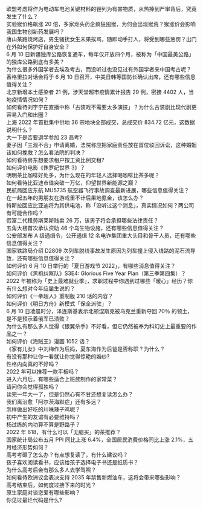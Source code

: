 欧盟考虑将作为电动车电池关键材料的锂列为有害物质，从热捧到严审背后，究竟发生了什么？  
实验猴价格飙涨 20 倍，多家龙头药企疯狂囤猴，为何会出现猴荒？猴涨价会影响我国生物创新药发展吗？  
唐山某路烧烤店，男生骚扰女生未果挨骂，随即动手打人，将受到哪些惩罚？出门在外如何保护好自身安全？  
6 月 10 日新疆独库公路恢复通车，每年仅开放四个月，被称为「中国最美公路」的独库公路到底有多美？  
为什么很多外国学者去埃及考古，而没听过也没见过有外国学者来中国考古呢？  
香格里拉对话会将于 6 月 10 日召开，中美日韩等国防长确认出席，还有哪些信息值得关注？  
北京新增本土感染者 21 例，涉天堂超市疫情累计报告 29 例，密接 4402 人，当地疫情情况如何？  
如何看待刘宇宁在直播中称「古装戏不需要太多演技」？为什么古装剧比现代剧更容易入门和出圈？  
上海 2022 年首批集中供地 36 宗地块全部成交，总成交价 834.72 亿元，这数据说明什么？  
大一下是否要退学参加 23 高考?  
妻子因「三观不合」申请离婚，法院称应把家庭责任放在首位驳回诉讼，这种婚姻该如何挽救？怎么看法院的判决？  
如何看待房东想要求租户按工资比例交租?  
如何评价电影《侏罗纪世界 3》？  
明明茶比咖啡好处多，为什么现在的年轻人选择喝咖啡比茶多呢？  
如何看待比亚迪市值突破一万亿，仰望世界新能源之巅？  
民航局回应东航 MU5735 航空器飞行事故调查最新进展，哪些信息值得关注？  
在一起五年的男朋友在游戏里不计后果地氪金，该怎么办？  
特斯拉回应比亚迪将为其供电池，称「没听过这个消息」，真实情况如何？两公司有可能合作吗？  
假富二代租劳斯莱斯贱卖 26 万，该男子将会承担哪些法律责任？  
五角大楼首次承认资助 46 个乌生物设施，还有哪些信息值得关注？  
公安部发布 A 级通缉令，公开通缉 12 名电诈集团重大头目和骨干人员，还有哪些信息值得关注？  
国家铁路局介绍 D2809 次列车脱线事故发生原因为列车撞上侵入线路的泥石流导致，还有哪些信息值得关注？  
如何评价 6 月 10 日举行的「夏日游戏节 2022」，有哪些消息值得关注？  
如何评价《黑袍纠察队》S3E4: Glorious Five Year Plan（第三季第四集）？  
2022 年被称为「史上最难就业季」，求职过程中你遇到过哪些「暖心」经历？你有什么想对今年应届生说的？  
如何评价《一拳超人》重制版 210 话的内容？  
如何评价《明日方舟》新模式「保全派驻」？  
6 月 10 日凌晨时分，泽连斯基表示北顿涅斯克被乌克兰重新夺回 70％ 的领土，是不是预示着俄军已溃败？  
为什么有那么多人觉得《银翼杀手》不好看，但它仍然被奉为科幻史上最重要的作品之一？  
如何评价《海贼王》漫画 1052 话？  
《家有儿女》中刘梅作为后妈，夏东海作为后爸是否称职？为什么？  
有没有那种让你一看就让你觉得惊艳的婚纱?  
性格内向真的不好吗？  
2022 年可以推荐一款平板吗？  
进入六月后，有哪些适合上班族制作的家常菜？  
请问你会觉得孤独吗？  
读完一年大一了，但是仍然心有不甘还想复读怎么办？  
我们离治愈「阿尔茨海默症」还有多远？  
怎样做出好吃的川味辣子鸡呢？  
初中产生的友谊有必要维持吗？  
杨过练的内功算不算是野路子？  
2022 年 618，有什么可以「无脑买」的茶推荐？  
国家统计局公布五月 PPI 同比上涨 6.4%，全国居民消费价格同比上涨 2.1%，五月经济形势如何？  
高考考砸了怎么办？有点想复读了，有什么建议吗？  
孩子喜欢阅读看书，应该给孩子选择电子书还是纸质书？  
为什么高考后会有那么多人去学驾照？  
如何看待欧洲议会表决支持 2035 年禁售新燃油车，这将会带来哪些影响？  
高考结束后，如何度过接下来的时光？  
原生家庭对谈恋爱有哪些影响？  
你见过最烂代码是什么?  
